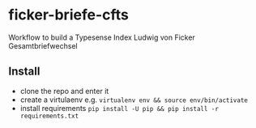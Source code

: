 # ficker-briefe-cfts
Workflow to build a Typesense Index Ludwig von Ficker Gesamtbriefwechsel

## Install
* clone the repo and enter it
* create a virtulaenv e.g. `virtualenv env && source env/bin/activate`
* install requirements `pip install -U pip && pip install -r requirements.txt`